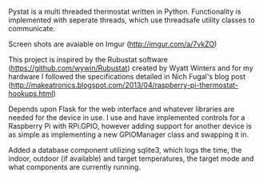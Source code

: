 Pystat is a multi threaded thermostat written in Python.
Functionality is implemented with seperate threads, which use threadsafe utility
classes to communicate.

Screen shots are avaiable on Imgur (http://imgur.com/a/7vkZO)

This project is inspired by the Rubustat software
(https://github.com/wywin/Rubustat) created by Wyatt Winters and for my hardware
I followed the specifications detailed in Nich Fugal's blog post
(http://makeatronics.blogspot.com/2013/04/raspberry-pi-thermostat-hookups.html)

Depends upon Flask for the web interface and whatever libraries are needed for
the device in use. I use and have implemented controls for a Raspberry Pi with
RPi.GPIO, however adding support for another device is as simple as implementing
a new GPIOManager class and swapping it in.

Added a database component utilizing sqlite3, which logs the time, the indoor,
outdoor (if available) and target temperatures, the target mode and what
components are currently running.
